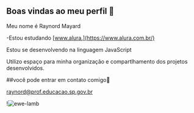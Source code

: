 ## Boas vindas ao meu perfil 👋

Meu nome é Raynord Mayard

-Estou estudando [www.alura.](https://www.alura.com.br/)

Estou se desenvolvendo na linguagem JavaScript

Utilizo espaço para minha organização e compartlhamento dos projetos desenvolvidos.

##você pode entrar em contato comigo📧

raynord@prof.educacao.sp.gov.br

!![ewe-lamb](https://github.com/user-attachments/assets/af078cda-adf6-4e57-8c5f-85284c836f0c)


